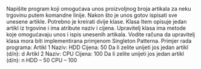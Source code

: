 Napišite program koji omogućava unos proizvoljnog broja artikala
za neku trgovinu putem komandne linije. Nakon što je unos gotov ispisati sve unesene artikle. Potrebno je kreirati
dvije klase. Klasa Item opisuje jedan artikl iz trgovine i ima atribute naziv i cijena. Upravitelj klasa ima metode
koje omogućavaju unos i ispis unesenih artikala. Vodite računa da upravitelj klasa mora biti implementirana
primjenom Singleton Patterna.
Primjer rada programa:
Artikl 1
Naziv: HDD
Cijena: 50
Da li zelite unijeti jos jedan artikl (d/n): d
Artikl 2
Naziv: CPU
Cijena: 100
Da li zelite unijeti jos jedan artikl (d/n): n
HDD – 50
CPU – 100
